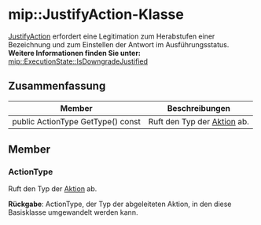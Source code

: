 # <a name="class-mipjustifyaction"></a>mip::JustifyAction-Klasse 
[JustifyAction](class_mip_action.md) erfordert eine Legitimation zum Herabstufen einer Bezeichnung und zum Einstellen der Antwort im Ausführungsstatus.
**Weitere Informationen finden Sie unter:** [mip::ExecutionState::IsDowngradeJustified](class_mip_executionstate.md#isdowngradejustified)
  
## <a name="summary"></a>Zusammenfassung
 Member                        | Beschreibungen                                
--------------------------------|---------------------------------------------
 public ActionType GetType() const  |  Ruft den Typ der [Aktion](class_mip_action.md) ab.
  
## <a name="members"></a>Member
  
### <a name="actiontype"></a>ActionType
Ruft den Typ der [Aktion](class_mip_action.md) ab.

  
**Rückgabe**: ActionType, der Typ der abgeleiteten Aktion, in den diese Basisklasse umgewandelt werden kann.